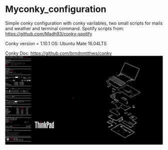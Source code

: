 # Myconky_configuration
Simple conky configuration with conky varilables, two small scripts for mails and weather and terminal command.
Spotify scripts from: https://github.com/Madh93/conky-spotify

Conky version = 1.10.1
OS: Ubuntu Mate 16.04LTS

Conky Doc: https://github.com/brndnmtthws/conky
![alt text](https://github.com/linofex/My-conky-configuration/blob/master/dekstop_conky_spotify.png)
